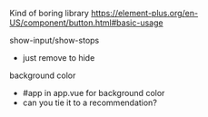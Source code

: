 Kind of boring library
https://element-plus.org/en-US/component/button.html#basic-usage

show-input/show-stops
- just remove to hide

background color
- #app in app.vue for background color
- can you tie it to a recommendation?

<template>
  <el-select v-model="value" clearable placeholder="Select">
    <el-option
      v-for="item in options"
      :key="item.value"
      :label="item.label"
      :value="item.value"
    />
  </el-select>
</template>

<script lang="ts" setup>
import { ref } from 'vue'

const value = ref('')
const options = [
  {
    value: 'Rain',
    label: 'Rain',
  },
  {
    value: 'Snow',
    label: 'Snow',
  }
]
</script>

